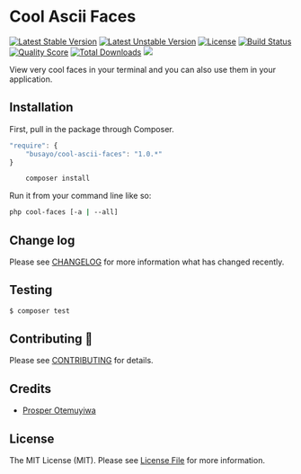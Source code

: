 # Cool Ascii Faces

[![Latest Stable Version](https://poser.pugx.org/busayo/cool-ascii-faces/v/stable.svg)](https://packagist.org/packages/busayo/cool-ascii-faces)
[![Latest Unstable Version](https://poser.pugx.org/busayo/cool-ascii-faces/v/unstable.svg)](https://packagist.org/packages/busayo/cool-ascii-faces)
[![License](https://poser.pugx.org/busayo/cool-ascii-faces/license.svg)](LICENSE.md)
[![Build Status](https://img.shields.io/travis/busayo/cool-ascii-faces.svg)](https://travis-ci.org/busayo/cool-ascii-faces)
[![Quality Score](https://img.shields.io/scrutinizer/g/busayo/cool-ascii-faces.svg?style=flat-square)](https://scrutinizer-ci.com/g/busayo/cool-ascii-faces)
[![Total Downloads](https://img.shields.io/packagist/dt/busayo/cool-ascii-faces.svg?style=flat-square)](https://packagist.org/packages/busayo/cool-ascii-faces)
![](https://img.shields.io/badge/unicodeveloper-approved-brightgreen.svg)

View very cool faces in your terminal and you can also use them in your application.


## Installation

First, pull in the package through Composer.

```js
"require": {
    "busayo/cool-ascii-faces": "1.0.*"
}
```

```bash
    composer install
```

Run it from your command line like so:

```bash
php cool-faces [-a | --all]
```

## Change log

Please see [CHANGELOG](CHANGELOG.md) for more information what has changed recently.

## Testing

``` bash
$ composer test
```

## Contributing :pray:

Please see [CONTRIBUTING](CONTRIBUTING.md) for details.

## Credits

- [Prosper Otemuyiwa](https://twitter.com/unicodeveloper)

## License

The MIT License (MIT). Please see [License File](LICENSE.md) for more information.

